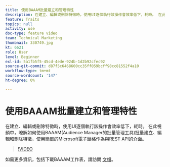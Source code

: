 ```yaml
---
title: 使用BAAAM批量建立和管理特性
description: 在建立、編輯或刪除特徵時，使用UI逐個執行該操作會效率低下，耗時。 在此視頻中，瞭解如何使用BAAAM(Audience Manager的批量管理工具)批量建立、編輯和刪除特徵，使用簡單的Microsoft電子錶格作為與REST API的介面。
feature: Traits
topics: null
activity: use
doc-type: feature video
team: Technical Marketing
thumbnail: 330749.jpg
kt: 6621
role: User
level: Beginner
exl-id: 5a1fb5f5-45cd-4ede-924b-1d2b92cfec92
source-git-commit: d87f5c6468600cc35ff059bcff98cc81552f4a10
workflow-type: tm+mt
source-wordcount: '147'
ht-degree: 0%

---
```


# 使用BAAAM批量建立和管理特性

在建立、編輯或刪除特徵時，使用UI逐個執行該操作會效率低下，耗時。 在此視頻中，瞭解如何使用BAAAM(Audience Manager的批量管理工具)批量建立、編輯和刪除特徵，使用簡單的Microsoft電子錶格作為與REST API的介面。

>[!VIDEO](https://video.tv.adobe.com/v/330749/?quality=12&learn=on)

如需更多資訊，包括下載BAAAM工作表，請訪問 [文檔](https://experienceleague.adobe.com/docs/audience-manager/user-guide/reference/bulk-management-tools/bulk-management-intro.html?lang=en#reference)。
